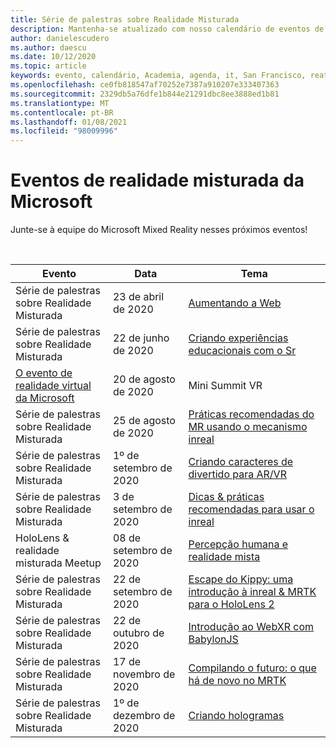 ```yaml
---
title: Série de palestras sobre Realidade Misturada
description: Mantenha-se atualizado com nosso calendário de eventos de desenvolvedor de realidade misturados no reator em San Francisco.
author: danielescudero
ms.author: daescu
ms.date: 10/12/2020
ms.topic: article
keywords: evento, calendário, Academia, agenda, it, San Francisco, reator
ms.openlocfilehash: ce0fb818547af70252e7387a910207e333407363
ms.sourcegitcommit: 2329db5a76dfe1b844e21291dbc8ee3888ed1b81
ms.translationtype: MT
ms.contentlocale: pt-BR
ms.lasthandoff: 01/08/2021
ms.locfileid: "98009996"
---
```

# <a name="microsoft-mixed-reality-events"></a>Eventos de realidade misturada da Microsoft

Junte-se à equipe do Microsoft Mixed Reality nesses próximos eventos!

<br>

|Evento|Data|Tema|
|-------------|-------------|-----|
| Série de palestras sobre Realidade Misturada|23 de abril de 2020|[Aumentando a Web](https://channel9.msdn.com/Shows/Docs-Mixed-Reality/Augmenting-WebXR-Standards)|
| Série de palestras sobre Realidade Misturada|22 de junho de 2020|[Criando experiências educacionais com o Sr](https://channel9.msdn.com/Shows/Docs-Mixed-Reality/Educational-Experiences-in-MR)|
| [O evento de realidade virtual da Microsoft](https://www.meetup.com/hololens-mr/events/272364822/)|20 de agosto de 2020|Mini Summit VR|
| Série de palestras sobre Realidade Misturada|25 de agosto de 2020|[Práticas recomendadas do MR usando o mecanismo inreal](https://channel9.msdn.com/Shows/Docs-Mixed-Reality/Tips-and-Best-Practices-for-using-UE4-in-MR)|
| Série de palestras sobre Realidade Misturada|1º de setembro de 2020|[Criando caracteres de divertido para AR/VR](https://channel9.msdn.com/Shows/Docs-Mixed-Reality/Creating-Entertaining-Characters-for-Mixed-Reality)|
| Série de palestras sobre Realidade Misturada|3 de setembro de 2020|[Dicas & práticas recomendadas para usar o inreal](https://channel9.msdn.com/Shows/Docs-Mixed-Reality/Tips-and-Best-Practices-for-using-UE4-in-MR)|
| HoloLens & realidade misturada Meetup|08 de setembro de 2020|[Percepção humana e realidade mista](https://channel9.msdn.com/Shows/Docs-Mixed-Reality/Human-Perception-and-Mixed-Reality)|
| Série de palestras sobre Realidade Misturada|22 de setembro de 2020|[Escape do Kippy: uma introdução à inreal & MRTK para o HoloLens 2]()|
| Série de palestras sobre Realidade Misturada|22 de outubro de 2020|[Introdução ao WebXR com BabylonJS](https://channel9.msdn.com/Shows/Docs-Mixed-Reality/Adding-Augmented-Reality-to-your-Typescript-Project)|
| Série de palestras sobre Realidade Misturada|17 de novembro de 2020|[Compilando o futuro: o que há de novo no MRTK](https://channel9.msdn.com/Shows/Docs-Mixed-Reality/Building-the-Future-Whats-New-in-the-Mixed-Reality-Toolkit)|
| Série de palestras sobre Realidade Misturada|1º de dezembro de 2020|[Criando hologramas]()|